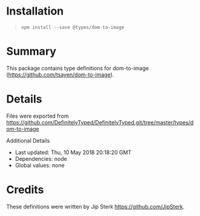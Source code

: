 # Installation
> `npm install --save @types/dom-to-image`

# Summary
This package contains type definitions for dom-to-image (https://github.com/tsayen/dom-to-image).

# Details
Files were exported from https://github.com/DefinitelyTyped/DefinitelyTyped.git/tree/master/types/dom-to-image

Additional Details
 * Last updated: Thu, 10 May 2018 20:18:20 GMT
 * Dependencies: node
 * Global values: none

# Credits
These definitions were written by Jip Sterk <https://github.com/JipSterk>.
